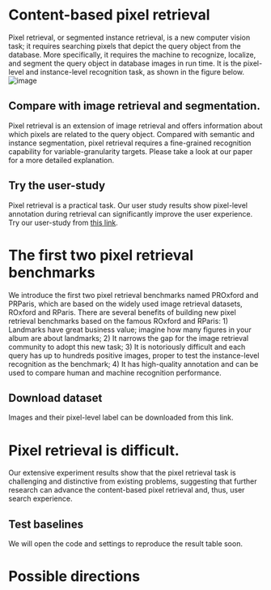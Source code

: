# Content-based pixel retrieval
Pixel retrieval, or segmented instance retrieval, is a new computer vision task; it requires searching pixels that depict the query object from the database. More specifically, it requires the machine to recognize, localize, and segment the query object in database images in run time. It is the pixel-level and instance-level recognition task, as shown in the figure below.
![image](https://github.com/anguoyuan/Pixel_retrieval-Segmented_instance_retrieval/assets/91877920/ae1aa937-0923-4b44-b330-b7010eb28945)
## Compare with image retrieval and segmentation.
Pixel retrieval is an extension of image retrieval and offers information about which pixels are related to the query object. Compared with semantic and instance segmentation, pixel retrieval requires a fine-grained recognition capability for variable-granularity targets. Please take a look at our paper for a more detailed explanation. 
## Try the user-study
Pixel retrieval is a practical task. Our user study results show pixel-level annotation during retrieval can significantly improve the user experience. Try our user-study from [this link](https://fascinating-marzipan-a99b4c.netlify.app/bwds).

# The first two pixel retrieval benchmarks
We introduce the first two pixel retrieval benchmarks named PROxford and PRParis, which are based on the widely used image retrieval datasets, ROxford and RParis. There are several benefits of building new pixel retrieval benchmarks based on the famous ROxford and RParis: 1) Landmarks have great business value; imagine how many figures in your album are about landmarks; 2) It narrows the gap for the image retrieval community to adopt this new task; 3) It is notoriously difficult and each query has up to hundreds positive images, proper to test the instance-level recognition as the benchmark; 4) It has high-quality annotation and can be used to compare human and machine recognition performance. 
## Download dataset
Images and their pixel-level label can be downloaded from this link.

# Pixel retrieval is difficult.
Our extensive experiment results show that the pixel retrieval task is challenging and distinctive from existing problems, suggesting that further research can advance the content-based pixel retrieval and, thus, user search experience. 
## Test baselines
We will open the code and settings to reproduce the result table soon. 

# Possible directions
